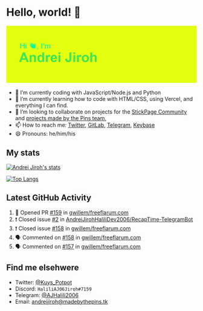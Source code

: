 # Hello, world! 👋

![](https://raw.githubusercontent.com/AndreiJirohHaliliDev2006/AndreiJirohHaliliDev2006/master/header.png)

- 🔭 I’m currently coding with JavaScript/Node.js and Python
- 🌱 I’m currently learning how to code with HTML/CSS, using Vercel, and everything I can find.
- 👯 I’m looking to collaborate on projects for the [StickPage Community](https://github.com/StickPage-Community) and [projects made by the Pins team.](https://github.com/MadeByThePinsHub)
- 📫 How to reach me: [Twitter](https://twitter.com/Kuys_Potpot), [GitLab](https://www.gitlab.com/AndreiJirohHaliliDev2006), [Telegram](https://t.me/AJHalili2006), [Keybase](https://keybase.io/ajhalilidev06)
- 😄 Pronouns: he/him/his

## My stats

[![Andrei Jiroh's stats](https://gh-readme-stats-thepinsteam.vercel.app/api?username=AndreiJirohHaliliDev2006&count_private=true&include_all_commits=true)](https://github.com/anuraghazra/github-readme-stats)

[![Top Langs](https://gh-readme-stats-thepinsteam.vercel.app/api/top-langs/?username=AndreiJirohHaliliDev2006&layout=compact)](https://github.com/anuraghazra/github-readme-stats)

## Latest GitHub Activity

<!--START_SECTION:activity-->
1. 💪 Opened PR [#159](https://github.com/gwillem/freeflarum.com/pull/159) in [gwillem/freeflarum.com](https://github.com/gwillem/freeflarum.com)
2. ❗️ Closed issue [#2](https://github.com/AndreiJirohHaliliDev2006/RecapTime-TelegramBot/issues/2) in [AndreiJirohHaliliDev2006/RecapTime-TelegramBot](https://github.com/AndreiJirohHaliliDev2006/RecapTime-TelegramBot)
3. ❗️ Closed issue [#158](https://github.com/gwillem/freeflarum.com/issues/158) in [gwillem/freeflarum.com](https://github.com/gwillem/freeflarum.com)
4. 🗣 Commented on [#158](https://github.com/gwillem/freeflarum.com/issues/158) in [gwillem/freeflarum.com](https://github.com/gwillem/freeflarum.com)
5. 🗣 Commented on [#157](https://github.com/gwillem/freeflarum.com/issues/157) in [gwillem/freeflarum.com](https://github.com/gwillem/freeflarum.com)
<!--END_SECTION:activity-->

## Find me elsehwere

* Twitter: [@Kuys_Potpot](https://twitter.com)
* Discord: `HaliliAJ06Jiroh#7159`
* Telegram: [@AJHalili2006](https://telegram.dog/AJHalili2006)
* Email: <andreijiroh@madebythepins.tk>
